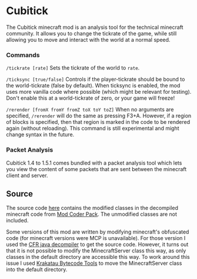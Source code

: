 # Cubitick
The Cubitick minecraft mod is an analysis tool for the technical minecraft community. It allows you to change the tickrate of the game, while still allowing you to move and interact with the world at a normal speed.

### Commands

`/tickrate [rate]`
Sets the tickrate of the world to `rate`.

`/ticksync [true/false]`
Controls if the player-tickrate should be bound to the world-tickrate (false by default). When ticksync is enabled, the mod uses more vanilla code where possible (which might be relevant for testing). 
Don't enable this at a world-tickrate of zero, or your game will freeze!

`/rerender [fromX fromY fromZ toX toY toZ]`
When no arguments are specified, `/rerender` will do the same as pressing F3+A. However, if a region of blocks is specified, then that region is marked in the code to be rendered again (without reloading). This command is still experimental and might change syntax in the future.

### Packet Analysis
Cubitick 1.4 to 1.5.1 comes bundled with a packet analysis tool which lets you view the content of some packets that are sent between the minecraft client and server.

## Source
The source code [here](https://github.com/Cubitect/Cubitick/tree/master) contains the modified classes in the decompiled minecraft code from [Mod Coder Pack](http://www.modcoderpack.com). The unmodified classes are not included.

Some versions of this mod are written by modifying minecraft's obfuscated code (for minecraft versions were MCP is unavailable). For those version I used the [CFR java decompiler](http://www.benf.org/other/cfr/) to get the source code. However, it turns out that it is not possible to modify the MinecraftServer class this way, as only classes in the default directory are accessible this way. To work around this issue I used [Krakatau Bytecode Tools](https://github.com/Storyyeller/Krakatau) to move the MinecraftServer class into the default directory.

